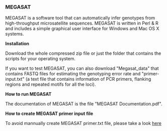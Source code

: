 ### MEGASAT

MEGASAT is a software tool that can automatically infer genotypes from high-throughput microsatellite sequences. MEGASAT is written in Perl & R and includes a simple graphical user interface for Windows and Mac OS X systems.

**Installation**

Download the whole compressed zip file or just the folder that contains the scripts for your operating system.

If you want to test MEGASAT, you can also download "Megasat_data" that contains FASTQ files for estimating the genotyping error rate and "primer-input.txt" (a text file that contains information of PCR primers, flanking regions and repeated motifs for all the loci). 

**How to run MEGASAT**

The documentation of MEGASAT is the file "MEGASAT Documentation.pdf".

**How to create MEGASAT primer input file**

To avoid mannually create MEGASAT primer.txt file, please take a look [here](https://github.com/jh041/SamGate) 

